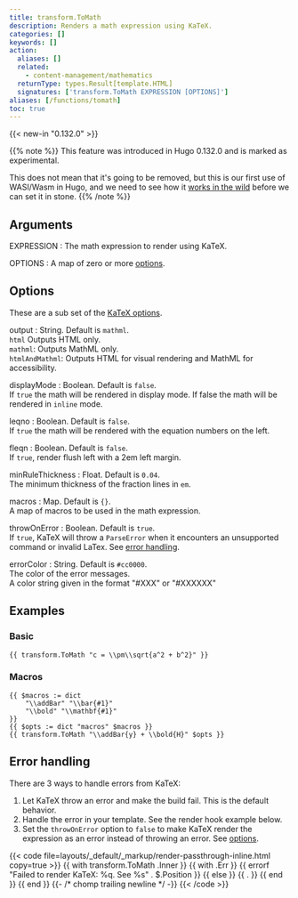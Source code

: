 ```yaml
---
title: transform.ToMath
description: Renders a math expression using KaTeX.
categories: []
keywords: []
action:
  aliases: []
  related:
    - content-management/mathematics
  returnType: types.Result[template.HTML]
  signatures: ['transform.ToMath EXPRESSION [OPTIONS]']
aliases: [/functions/tomath]
toc: true
---
```


{{< new-in "0.132.0" >}}

{{% note %}}
This feature was introduced in Hugo 0.132.0 and is marked as experimental.

This does not mean that it's going to be removed, but this is our first use of WASI/Wasm in Hugo, and we need to see how it [works in the wild](https://github.com/gohugoio/hugo/issues/12736) before we can set it in stone.
{{% /note %}}

## Arguments

EXPRESSION
: The math expression to render using KaTeX.

OPTIONS
: A map of zero or more [options].

## Options

These are a sub set of the [KaTeX options].

output
: String. Default is `mathml`.\
`html` Outputs HTML only.\
`mathml`: Outputs MathML only.\
`htmlAndMathml`: Outputs HTML for visual rendering and MathML for accessibility.

displayMode
: Boolean. Default is `false`.\
If `true` the math will be rendered in display mode. If false the math will be rendered in `inline` mode.

leqno
: Boolean. Default is `false`.\
If `true` the math will be rendered with the equation numbers on the left.

fleqn
: Boolean. Default is `false`.\
If `true`, render flush left with a 2em left margin.

minRuleThickness
: Float. Default is `0.04`.\
The minimum thickness of the fraction lines in `em`.

macros
: Map. Default is `{}`.\
A map of macros to be used in the math expression.

throwOnError
: Boolean. Default is `true`.\
If `true`, KaTeX will throw a `ParseError` when it encounters an unsupported command or invalid LaTex. See [error handling].

errorColor
: String. Default is `#cc0000`.\
The color of the error messages.\
A color string given in the format "#XXX" or "#XXXXXX"


## Examples

### Basic

```go-html-template
{{ transform.ToMath "c = \\pm\\sqrt{a^2 + b^2}" }}
```

### Macros

```go-html-template
{{ $macros := dict 
    "\\addBar" "\\bar{#1}"
    "\\bold" "\\mathbf{#1}"
}}
{{ $opts := dict "macros" $macros }}
{{ transform.ToMath "\\addBar{y} + \\bold{H}" $opts }}
```

## Error handling

There are 3 ways to handle errors from KaTeX:

1. Let KaTeX throw an error and make the build fail. This is the default behavior.
1. Handle the error in your template. See the render hook example below.
1. Set the `throwOnError` option to `false` to make KaTeX render the expression as an error instead of throwing an error. See [options].

{{< code file=layouts/_default/_markup/render-passthrough-inline.html copy=true >}}
{{ with transform.ToMath .Inner }}
  {{ with .Err }}
    {{ errorf "Failed to render KaTeX: %q. See %s" . $.Position }}
  {{ else }}
    {{ . }}
  {{ end }}
{{ end }}
{{- /* chomp trailing newline */ -}}
{{< /code >}}



[options]: #options
[error handling]: #error-handling
[KaTeX options]: https://katex.org/docs/options.html
